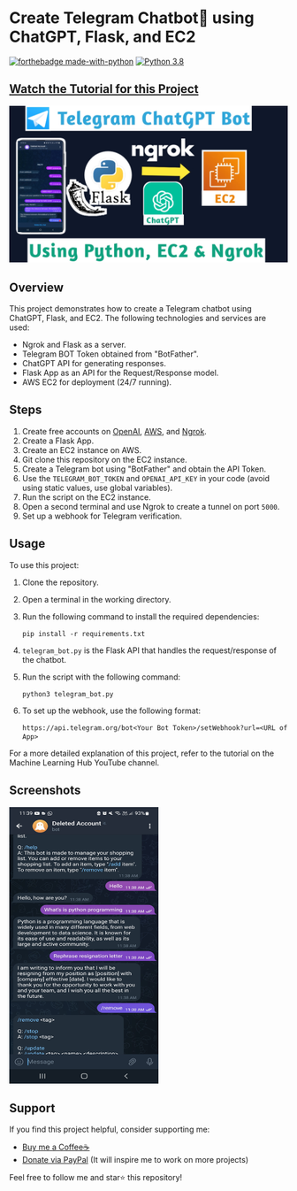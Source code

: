 # Create Telegram Chatbot💬 using ChatGPT, Flask, and EC2

[![forthebadge made-with-python](http://ForTheBadge.com/images/badges/made-with-python.svg)](https://www.python.org/)
[![Python 3.8](https://img.shields.io/badge/python-3.8-blue.svg)](https://www.python.org/downloads/release/python-360/)

## [Watch the Tutorial for this Project](https://youtu.be/Fej2wb4YHes)

![YouTube Thumbnail](https://github.com/Spidy20/Telegram_Chatgpt_Bot/blob/master/yt_thumb.jpg)

## Overview

This project demonstrates how to create a Telegram chatbot using ChatGPT, Flask, and EC2. The following technologies and services are used:

- Ngrok and Flask as a server.
- Telegram BOT Token obtained from "BotFather".
- ChatGPT API for generating responses.
- Flask App as an API for the Request/Response model.
- AWS EC2 for deployment (24/7 running).

## Steps

1. Create free accounts on [OpenAI](https://platform.openai.com/account/api-keys), [AWS](https://console.aws.amazon.com/), and [Ngrok](https://dashboard.ngrok.com/).
2. Create a Flask App.
3. Create an EC2 instance on AWS.
4. Git clone this repository on the EC2 instance.
5. Create a Telegram bot using "BotFather" and obtain the API Token.
6. Use the `TELEGRAM_BOT_TOKEN` and `OPENAI_API_KEY` in your code (avoid using static values, use global variables).
7. Run the script on the EC2 instance.
8. Open a second terminal and use Ngrok to create a tunnel on port `5000`.
9. Set up a webhook for Telegram verification.

## Usage

To use this project:

1. Clone the repository.
2. Open a terminal in the working directory.
3. Run the following command to install the required dependencies:

    ```
    pip install -r requirements.txt
    ```

4. `telegram_bot.py` is the Flask API that handles the request/response of the chatbot.
5. Run the script with the following command:

    ```
    python3 telegram_bot.py
    ```

6. To set up the webhook, use the following format:

    ```
    https://api.telegram.org/bot<Your Bot Token>/setWebhook?url=<URL of App>
    ```

For a more detailed explanation of this project, refer to the tutorial on the Machine Learning Hub YouTube channel.

## Screenshots

<img src="https://github.com/Spidy20/Telegram_Chatgpt_Bot/blob/master/bot_sc.jpg" width="270" height="500">

## Support

If you find this project helpful, consider supporting me:

- [Buy me a Coffee☕](https://www.buymeacoffee.com/spidy20)
- [Donate via PayPal](https://www.paypal.me/spidy1820) (It will inspire me to work on more projects)

Feel free to follow me and star⭐ this repository!
